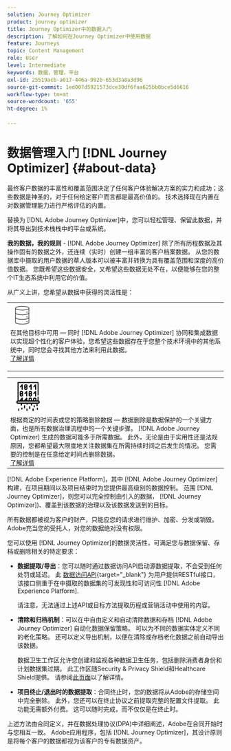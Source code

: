 ```yaml
---
solution: Journey Optimizer
product: journey optimizer
title: Journey Optimizer中的数据入门
description: 了解如何在Journey Optimizer中使用数据
feature: Journeys
topic: Content Management
role: User
level: Intermediate
keywords: 数据，管理，平台
exl-id: 25519acb-a017-446a-992b-653d3a8a3d96
source-git-commit: 1ed007d5921573dce30df6faa625bb0bce5d6616
workflow-type: tm+mt
source-wordcount: '655'
ht-degree: 1%

---
```


# 数据管理入门 [!DNL Journey Optimizer] {#about-data}

最终客户数据的丰富性和覆盖范围决定了任何客户体验解决方案的实力和成功；这些数据是神圣的，对于任何给定客户而言都是最高价值的。 技术选择现在内置在对数据管理能力进行严格评估的内置。

替换为 [!DNL Adobe Journey Optimizer]中，您可以轻松管理、保留此数据，并将其导出到技术栈栈中的平台或系统。

**我的数据，我的规则** - [!DNL Adobe Journey Optimizer] 除了所有历程数据及其操作固有的数据之外，还连续（实时）创建一组丰富的客户档案数据。 从您的数据库中摄取的用户数据的草人版本可以被丰富并转换为具有覆盖范围和深度的高价值数据。 您既希望这些数据安全，又希望这些数据无处不在，以便能够在您的整个IT生态系统中利用它的价值。

从广义上讲，您希望从数据中获得的灵活性是：


<table style="table-layout:fixed">
<tr style="border: 0;">
  <td>
    <div><img alt="目标" src="assets/do-not-localize/dest.png" /> 
    <br>在其他目标中可用 — 同时 [!DNL Adobe Journey Optimizer] 协同和集成数据以实现超个性化的客户体验，您希望这些数据存在于您整个技术环境中的其他系统中，同时您会寻找其他方法来利用此数据。
    <div>
     <a href="../start/ajo-integrations.md">了解详情</a></div>
    </div>
    <br>
  </td>
</tr>
</table>

<!--td>
    <div><img alt="retention" src="assets/do-not-localize/retention.png" />  
    <br>Retained for a stipulated duration – Industry or regional regulations (such as GDPR or CCPA) or internal data governance policies stipulate how long or how short a duration, data needs to be maintained or archived in Adobe Experience Platform Data Lake. <a href="../privacy/get-started-privacy.md">Learn more</a></div>
  </td>
</tr>
<tr style="border: 0;"-->
<table style="table-layout:fixed">
<tr style="border: 0;">
  <td>
    <div><img alt="策略" src="assets/do-not-localize/policy.png" /> 
    <br>根据商定的时间表或您的策略删除数据 — 数据删除是数据保护的一个关键方面，也是所有数据治理流程中的一个关键步骤。 [!DNL Adobe Journey Optimizer] 生成的数据可能多于所需数据。 此外，无论是由于实用性还是法规原因，您都希望最大限度地关注数据集在所需持续时间之后发生的情况。 您需要的控制是在任意给定时间点删除数据。 
    </div>
      <div>
     <a href="../privacy/data-hygiene.md">了解详情</a></div>
    </div>
  </td>
</tr>
</table>

[!DNL Adobe Experience Platform]，其中 [!DNL Adobe Journey Optimizer] 构建，在项目期间以及项目结束时为您提供最高级别的数据控制。 范围 [!DNL Journey Optimizer]，则您可以完全控制由引入的数据， [!DNL Journey Optimizer])、覆盖到该数据的治理以及该数据发送到的目标。

所有数据都被视为客户的财产，只能应您的请求进行维护、加密、分发或销毁。 Adobe充当您的受托人，对您的数据绝对没有权限。

您可以使用 [!DNL Journey Optimizer]的数据灵活性，可满足您与数据保留、存档或删除相关的特定要求：

* **数据提取/导出**：您可以随时通过数据访问API启动源数据提取，不会受到任何处罚或延迟。 此 [数据访问API](https://experienceleague.adobe.com/docs/experience-platform/data-access/api.html){target="_blank"} 为用户提供RESTful接口，该接口侧重于在中摄取的数据集的可发现性和可访问性 [!DNL Adobe Experience Platform]. <!--In the future (on roadmap), you can use file-based destinations to export and migrate log data from Adobe Journey Optimizer. -->

  请注意，无法通过上述API或目标方法提取历程或营销活动中使用的内容。

<!--
* **Profile Service Data Retention**: For Behavioral and Time series data appended to any Profile, you may choose to use Journey Optimizer’s default setting of retaining this data for up to 91 days from the date of its addition to a Profile, or until an alternative time-period selected by the you. The time that Adobe keeps this data varies from contract to contract, and is outlined in an organization’s data retention policy.

  Learn more about Experience Event expirations in [Adobe Experience Platform documentation](https://experienceleague.adobe.com/docs/experience-platform/profile/event-expirations.html){target="_blank"}.
-->

* **清除和归档机制**：可以在中自由定义和自动清除数据和存档 [!DNL Adobe Journey Optimizer] 自动化数据保留策略。 可以为不同的数据实体定义不同的老化策略。 还可以定义导出机制，以便在清除或存档老化数据之前自动导出该数据。

  数据卫生工作区允许您创建和监视各种数据卫生任务，包括删除消费者身份和计划数据集过期。 此工作区随Security &amp; Privacy Shield和Healthcare Shield提供。 请参阅[此页面](../privacy/data-hygiene.md)以了解详情。

<!--
* **Data Lake and Deletions**: Customer Data stored in the Data Lake can be retained by Journey Optimizer:
    
    * for 7 days to facilitate the onboarding of Customer Data into the Profile Services, after which it may be permanently deleted, or
    * until chosen to be deleted by you

-->

* **项目终止/退出时的数据提取**：合同终止时，您的数据将从Adobe的存储空间中完全删除。 此外，您还可以在终止协议之前提取完整的配置文件提取。 此功能无需额外付费。 这可以随时完成，而不仅仅是在终止时。

上述方法由合同定义，并在数据处理协议(DPA)中详细阐述，Adobe在合同开始时与您相互一致。 Adobe应用程序，包括 [!DNL Journey Optimizer]，其设计原则是将每个客户的数据都视为该客户的专有数据资产。
